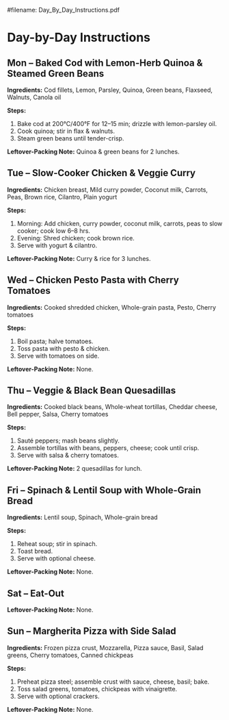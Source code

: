 #filename: Day_By_Day_Instructions.pdf
# Day-by-Day Instructions

## Mon – Baked Cod with Lemon-Herb Quinoa & Steamed Green Beans
**Ingredients:** Cod fillets, Lemon, Parsley, Quinoa, Green beans, Flaxseed, Walnuts, Canola oil

**Steps:**
1. Bake cod at 200°C/400°F for 12–15 min; drizzle with lemon-parsley oil.
2. Cook quinoa; stir in flax & walnuts.
3. Steam green beans until tender-crisp.

**Leftover-Packing Note:** Quinoa & green beans for 2 lunches.

## Tue – Slow-Cooker Chicken & Veggie Curry
**Ingredients:** Chicken breast, Mild curry powder, Coconut milk, Carrots, Peas, Brown rice, Cilantro, Plain yogurt

**Steps:**
1. Morning: Add chicken, curry powder, coconut milk, carrots, peas to slow cooker; cook low 6–8 hrs.
2. Evening: Shred chicken; cook brown rice.
3. Serve with yogurt & cilantro.

**Leftover-Packing Note:** Curry & rice for 3 lunches.

## Wed – Chicken Pesto Pasta with Cherry Tomatoes
**Ingredients:** Cooked shredded chicken, Whole-grain pasta, Pesto, Cherry tomatoes

**Steps:**
1. Boil pasta; halve tomatoes.
2. Toss pasta with pesto & chicken.
3. Serve with tomatoes on side.

**Leftover-Packing Note:** None.

## Thu – Veggie & Black Bean Quesadillas
**Ingredients:** Cooked black beans, Whole-wheat tortillas, Cheddar cheese, Bell pepper, Salsa, Cherry tomatoes

**Steps:**
1. Sauté peppers; mash beans slightly.
2. Assemble tortillas with beans, peppers, cheese; cook until crisp.
3. Serve with salsa & cherry tomatoes.

**Leftover-Packing Note:** 2 quesadillas for lunch.

## Fri – Spinach & Lentil Soup with Whole-Grain Bread
**Ingredients:** Lentil soup, Spinach, Whole-grain bread

**Steps:**
1. Reheat soup; stir in spinach.
2. Toast bread.
3. Serve with optional cheese.

**Leftover-Packing Note:** None.

## Sat – Eat-Out
**Leftover-Packing Note:** None.

## Sun – Margherita Pizza with Side Salad
**Ingredients:** Frozen pizza crust, Mozzarella, Pizza sauce, Basil, Salad greens, Cherry tomatoes, Canned chickpeas

**Steps:**
1. Preheat pizza steel; assemble crust with sauce, cheese, basil; bake.
2. Toss salad greens, tomatoes, chickpeas with vinaigrette.
3. Serve with optional crackers.

**Leftover-Packing Note:** None.

